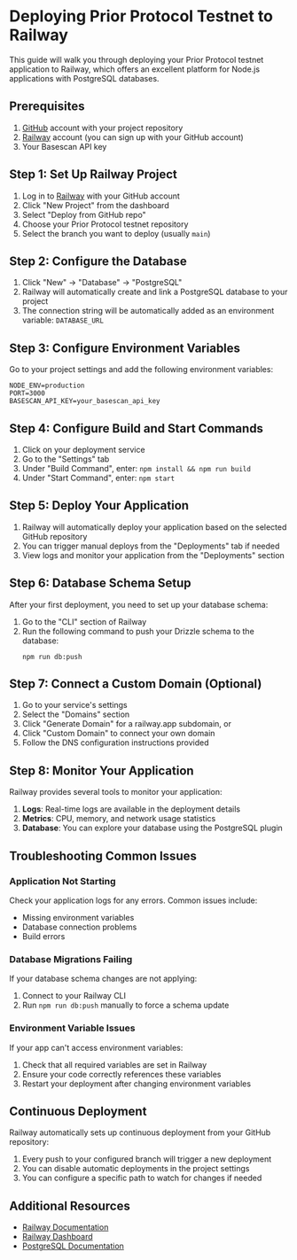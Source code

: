 # Deploying Prior Protocol Testnet to Railway

This guide will walk you through deploying your Prior Protocol testnet application to Railway, which offers an excellent platform for Node.js applications with PostgreSQL databases.

## Prerequisites

1. [GitHub](https://github.com) account with your project repository
2. [Railway](https://railway.app) account (you can sign up with your GitHub account)
3. Your Basescan API key

## Step 1: Set Up Railway Project

1. Log in to [Railway](https://railway.app) with your GitHub account
2. Click "New Project" from the dashboard
3. Select "Deploy from GitHub repo"
4. Choose your Prior Protocol testnet repository
5. Select the branch you want to deploy (usually `main`)

## Step 2: Configure the Database

1. Click "New" → "Database" → "PostgreSQL"
2. Railway will automatically create and link a PostgreSQL database to your project
3. The connection string will be automatically added as an environment variable: `DATABASE_URL`

## Step 3: Configure Environment Variables

Go to your project settings and add the following environment variables:

```
NODE_ENV=production
PORT=3000
BASESCAN_API_KEY=your_basescan_api_key
```

## Step 4: Configure Build and Start Commands

1. Click on your deployment service
2. Go to the "Settings" tab
3. Under "Build Command", enter: `npm install && npm run build`
4. Under "Start Command", enter: `npm start`

## Step 5: Deploy Your Application

1. Railway will automatically deploy your application based on the selected GitHub repository
2. You can trigger manual deploys from the "Deployments" tab if needed
3. View logs and monitor your application from the "Deployments" section

## Step 6: Database Schema Setup

After your first deployment, you need to set up your database schema:

1. Go to the "CLI" section of Railway
2. Run the following command to push your Drizzle schema to the database:
   ```
   npm run db:push
   ```

## Step 7: Connect a Custom Domain (Optional)

1. Go to your service's settings
2. Select the "Domains" section
3. Click "Generate Domain" for a railway.app subdomain, or
4. Click "Custom Domain" to connect your own domain
5. Follow the DNS configuration instructions provided

## Step 8: Monitor Your Application

Railway provides several tools to monitor your application:

1. **Logs**: Real-time logs are available in the deployment details
2. **Metrics**: CPU, memory, and network usage statistics
3. **Database**: You can explore your database using the PostgreSQL plugin

## Troubleshooting Common Issues

### Application Not Starting

Check your application logs for any errors. Common issues include:

- Missing environment variables
- Database connection problems
- Build errors

### Database Migrations Failing

If your database schema changes are not applying:

1. Connect to your Railway CLI
2. Run `npm run db:push` manually to force a schema update

### Environment Variable Issues

If your app can't access environment variables:

1. Check that all required variables are set in Railway
2. Ensure your code correctly references these variables
3. Restart your deployment after changing environment variables

## Continuous Deployment

Railway automatically sets up continuous deployment from your GitHub repository:

1. Every push to your configured branch will trigger a new deployment
2. You can disable automatic deployments in the project settings
3. You can configure a specific path to watch for changes if needed

## Additional Resources

- [Railway Documentation](https://docs.railway.app/)
- [Railway Dashboard](https://railway.app/dashboard)
- [PostgreSQL Documentation](https://docs.railway.app/databases/postgresql)